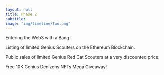 ```yaml
---
layout: null
title: Phase 2
subtitle:
image: "img/timeline/Two.png"
---
```


Entering the Web3 with a Bang !

Listing of limited Genius Scouters on the Ethereum Blockchain.

Public sales of limited Genius Red Cat Scouters at a very discounted price.

Free 10K Genius Denizens NFTs Mega Giveaway! 
